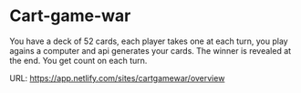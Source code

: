 # Cart-game-war
You have a deck of 52 cards, each player takes one at each turn, you play agains a computer and api generates your cards. The winner is revealed at the end. You get count on each turn.

URL: https://app.netlify.com/sites/cartgamewar/overview
